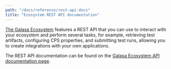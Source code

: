 ```yaml
---
path: "/docs/reference/rest-api-docs"
title: "Ecosystem REST API documentation"
---
```


[The Galasa Ecosystem](/docs/ecosystem) features a REST API that you can use to interact with your ecosystem and perform several tasks, for example, retrieving test artifacts, configuring CPS properties, and submitting test runs, allowing you to create integrations with your own applications.<br />

The REST API documentation can be found on the <a href="https://rest.galasa.dev/" target="_blank">Galasa Ecosystem API documentation page</a>.
